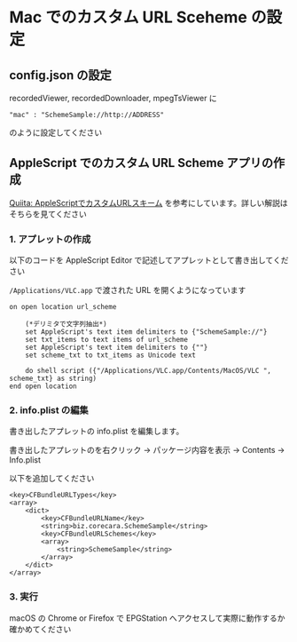 Mac でのカスタム URL Sceheme の設定
===

## config.json の設定

recordedViewer, recordedDownloader, mpegTsViewer に

```
"mac" : "SchemeSample://http://ADDRESS"
```

のように設定してください

## AppleScript でのカスタム URL Scheme アプリの作成

[Quiita: AppleScriptでカスタムURLスキーム](AppleScriptでカスタムURLスキーム) を参考にしています。詳しい解説はそちらを見てください

### 1. アプレットの作成

以下のコードを AppleScript Editor で記述してアプレットとして書き出してください

```/Applications/VLC.app``` で渡された URL を開くようになっています

```
on open location url_scheme		(*デリミタで文字列抽出*)	set AppleScript's text item delimiters to {"SchemeSample://"}	set txt_items to text items of url_scheme	set AppleScript's text item delimiters to {""}	set scheme_txt to txt_items as Unicode text		do shell script ({"/Applications/VLC.app/Contents/MacOS/VLC ", scheme_txt} as string)end open location
```

### 2. info.plist の編集

書き出したアプレットの info.plist を編集します。

書き出したアプレットのを右クリック -> パッケージ内容を表示 -> Contents -> Info.plist

以下を追加してください

```
<key>CFBundleURLTypes</key>
<array>
    <dict>
        <key>CFBundleURLName</key>
        <string>biz.corecara.SchemeSample</string>
        <key>CFBundleURLSchemes</key>
        <array>
            <string>SchemeSample</string>
        </array>
    </dict>
</array>
```

### 3. 実行

macOS の Chrome or Firefox で EPGStation へアクセスして実際に動作するか確かめてください
